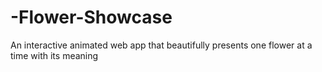 # -Flower-Showcase
An interactive animated web app that beautifully presents one flower at a time with its meaning

